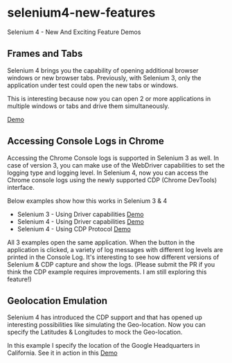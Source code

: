 # selenium4-new-features
Selenium 4 - New And Exciting Feature Demos

## Frames and Tabs
Selenium 4 brings you the capability of opening additional browser windows or new browser tabs. Previously, with Selenium 3, only the application under test could open the new tabs or windows.
<p>
This is interesting because now you can open 2 or more applications in multiple windows or tabs and drive them simultaneously. 

[Demo](https://github.com/dineshvelhal/selenium4-new-features/tree/main/frames-and-tabs)

## Accessing Console Logs in Chrome
Accessing the Chrome Console logs is supported in Selenium 3 as well. In case of version 3, you can make use of the WebDriver capabilities to set the logging type and logging level.
In Selenium 4, now you can access the Chrome console logs using the newly supported CDP (Chrome DevTools) interface.
<p>
Below examples show how this works in Selenium 3 & 4

 - Selenium 3 - Using Driver capabilities [Demo](https://github.com/dineshvelhal/selenium4-new-features/tree/main/selenium-3-browser-console-logs)
 - Selenium 4 - Using Driver capabilities [Demo](https://github.com/dineshvelhal/selenium4-new-features/tree/main/selenium-4-browser-console-logs)
 - Selenium 4 - Using CDP Protocol [Demo](https://github.com/dineshvelhal/selenium4-new-features/tree/main/selenium-4-cdp-console-logs)

All 3 examples open the same application. When the button in the application is clicked, a variety of log messages with different log levels are printed in the Console Log. It's interesting to see how different versions of Selenium & CDP capture and show the logs.
(Please submit the PR if you think the CDP example requires improvements. I am still exploring this feature!)

## Geolocation Emulation
Selenium 4 has introduced the CDP support and that has opened up interesting possibilities like simulating the Geo-location. Now you can specify the Latitudes & Longitudes to mock the Geo-location.
<p>

In this example I specify the location of the Google Headquarters in California. See it in action in this [Demo](https://github.com/dineshvelhal/selenium4-new-features/tree/main/selenium4-cdp-geolocation)



